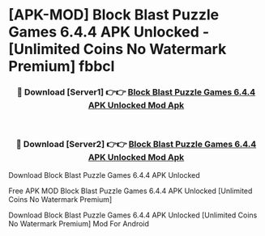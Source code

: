 # [APK-MOD] Block Blast  Puzzle Games 6.4.4 APK Unlocked - [Unlimited Coins No Watermark Premium] fbbcl



<div align="center">
<h3>🔴 Download [Server1] 👉👉 <a href="https://momento.my/?title=Block_Blast__Puzzle_Games_6.4.4_APK_Unlocked">Block Blast  Puzzle Games 6.4.4 APK Unlocked Mod Apk</a></h3><br>

<h3>🔴 Download [Server2] 👉👉 <a href="https://momento.my/?title=Block_Blast__Puzzle_Games_6.4.4_APK_Unlocked">Block Blast  Puzzle Games 6.4.4 APK Unlocked Mod Apk</a></h3>
</div>



Download Block Blast  Puzzle Games 6.4.4 APK Unlocked 

Free APK MOD Block Blast  Puzzle Games 6.4.4 APK Unlocked [Unlimited Coins No Watermark Premium]

Download Block Blast  Puzzle Games 6.4.4 APK Unlocked [Unlimited Coins No Watermark Premium] Mod For Android
